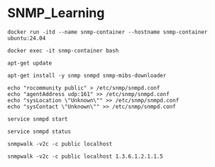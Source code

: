 # SNMP_Learning

``` 
docker run -itd --name snmp-container --hostname snmp-container ubuntu:24.04
``` 
``` 
docker exec -it snmp-container bash
``` 
``` 
apt-get update
``` 
``` 
apt-get install -y snmp snmpd snmp-mibs-downloader
``` 
``` 
echo "rocommunity public" > /etc/snmp/snmpd.conf
echo "agentAddress udp:161" >> /etc/snmp/snmpd.conf
echo "sysLocation \"Unknown\"" >> /etc/snmp/snmpd.conf
echo "sysContact \"Unknown\"" >> /etc/snmp/snmpd.conf
``` 
``` 
service snmpd start
``` 
``` 
service snmpd status
``` 
``` 
snmpwalk -v2c -c public localhost
``` 
``` 
snmpwalk -v2c -c public localhost 1.3.6.1.2.1.1.5
``` 
